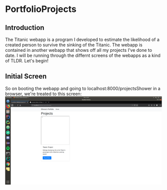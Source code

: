 # PortfolioProjects

## Introduction
The Titanic webapp is a program I developed to estimate the likelihood of a created person to survive the sinking of the Titanic. 
The webapp is contained in another webapp that shows off all my projects I've done to date. I will be running through the differnt screens of the webapps as a kind of TLDR. Let's begin!

## Initial Screen
So on booting the webapp and going to localhost:8000/projectsShower in a browser, we're treated to this screen:
![alt text](https://github.com/foesa/PortfolioProjects/blob/master/WebApp%20Images/Screenshot%20from%202019-10-17%2015-41-08.png)

